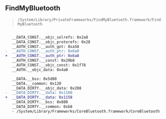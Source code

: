 ## FindMyBluetooth

> `/System/Library/PrivateFrameworks/FindMyBluetooth.framework/FindMyBluetooth`

```diff

   __DATA_CONST.__objc_selrefs: 0x2a8
   __DATA_CONST.__objc_protorefs: 0x28
   __AUTH_CONST.__auth_got: 0xa58
-  __AUTH_CONST.__auth_ptr: 0x6a0
+  __AUTH_CONST.__auth_ptr: 0x6a8
   __AUTH_CONST.__const: 0x20b8
   __AUTH_CONST.__objc_const: 0x1f78
   __AUTH.__objc_data: 0x4a0

   __DATA.__bss: 0x5d80
   __DATA.__common: 0x120
   __DATA_DIRTY.__objc_data: 0x208
-  __DATA_DIRTY.__data: 0x1160
+  __DATA_DIRTY.__data: 0x1158
   __DATA_DIRTY.__bss: 0x880
   __DATA_DIRTY.__common: 0xb8
   - /System/Library/Frameworks/CoreBluetooth.framework/CoreBluetooth

```
